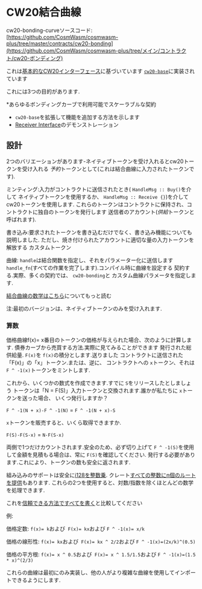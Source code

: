 # CW20結合曲線

cw20-bonding-curveソースコード:[https://github.com/CosmWasm/cosmwasm-plus/tree/master/contracts/cw20-bonding](https://github.com/CosmWasm/cosmwasm-plus/tree/メイン/コントラクト/cw20-ボンディング)

これは[基本的なCW20インターフェース](01-spec.md)に基づいています
[`cw20-base`](02-cw20-base-spec.md)に実装されています

これには3つの目的があります.

*あらゆるボンディングカーブで利用可能でスケーラブルな契約
* `cw20-base`を拡張して機能を追加する方法を示します
* [Receiver Interface](01-spec.md#receiver)のデモンストレーション

## 設計

2つのバリエーションがあります-ネイティブトークンを受け入れるとcw20トークンを受け入れる
*予約*トークンとして(これは結合曲線に入力されたトークンです).

ミンティング:入力がコントラクトに送信されたとき( `HandleMsg :: Buy()`を介して
ネイティブトークンを使用するか、 `HandleMsg :: Receive {}`)を介してcw20トークンを使用します.
これらのトークンはコントラクトに保持され、コントラクトに独自のトークンを発行します
送信者のアカウント(*供給*トークンと呼ばれます).

書き込み:要求されたトークンを書き込むだけでなく、書き込み機能についても説明しました.
ただし、焼き付けられたアカウントに適切な量の入力トークンを解放する
カスタムトークン

曲線: `handle`は結合関数を指定し、それをパラメーター化に送信します
`handle_fn`(すべての作業を完了します).コンパイル時に曲線を設定する
契約する.実際、多くの契約では、 `cw20-bonding`と
カスタム曲線パラメータを指定します.

[結合曲線の数学はこちら](https://yos.io/2018/11/10/bonding-curves/)についてもっと読む

注:最初のバージョンは、ネイティブトークンのみを受け入れます.

### 算数

価格曲線f(x)= x番目のトークンの価格が与えられた場合、次のように計算します.
債券カーブから売買する方法.実際に見てみることができます
発行された総供給量. `F(x)`を `f(x)`の積分とします.送りました
コントラクトに送信された「F(x)」の「x」トークン.または、逆に、
コントラクトへの `x`トークン、それは` F ^ -1(x) `トークンをミントします.

これから、いくつかの数式を作成できます.すでに `S`をリリースしたとしましょう
トークンは「N = F(S)」入力トークンと交換されます.誰かが私たちに `x`トークンを送った場合、
いくつ発行しますか？

`F ^ -1(N + x)-F ^ -1(N)` = `F ^ -1(N + x)-S`

`x`トークンを販売すると、いくら取得できますか.

`F(S)-F(S-x)` = `N-F(S-x)`

両側で1つだけカウントされます.安全のため、必ず切り上げて
`F ^ -1(S)`を使用して金額を見積もる場合は、常に `F(S)`を確認してください.
発行する必要があります.これにより、トークンの数も安全に返されます.

組み込みのサポートは安全に[i128を整数乗](https://doc.rust-lang.org/std/primitive.i128.html#method.checked_pow).
クレート[すべての整数にn個のルートを提供](https://docs.rs/num-integer/0.1.43/num_integer/trait.Roots.html)もあります.
これらの2つを使用すると、対数/指数を除くほとんどの数学を処理できます.

これを[信頼できる方法ですべてを書く](https://github.com/OpenZeppelin/openzeppelin-contracts/blob/7b7ff729b82ea73ea168e495d9c94cb901ae95ce/contracts/math/Power.sol)と比較してください

例:

価格定数: `f(x)= k`および` F(x)= kx`および `F ^ -1(x)= x/k`

価格の線形性: `f(x)= kx`および` F(x)= kx ^ 2/2`および `F ^ -1(x)=(2x/k)^(0.5)`

価格の平方根: `f(x)= x ^ 0.5`および` F(x)= x ^ 1.5/1.5`および `F ^ -1(x)=(1.5 * x)^(2/3)`

これらの曲線は最初にのみ実装し、他の人がより複雑な曲線を使用してインポートできるようにします.
